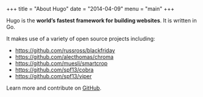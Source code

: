 +++
title = "About Hugo"
date = "2014-04-09"
menu = "main"
+++

Hugo is the **world’s fastest framework for building websites**. It is written
in Go.

It makes use of a variety of open source projects including:

- <https://github.com/russross/blackfriday>
- <https://github.com/alecthomas/chroma>
- <https://github.com/muesli/smartcrop>
- <https://github.com/spf13/cobra>
- <https://github.com/spf13/viper>

Learn more and contribute on [GitHub](https://github.com/gohugoio).

